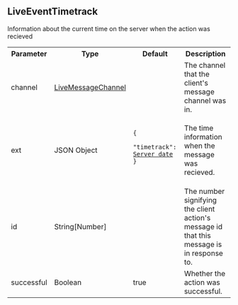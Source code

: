 ## LiveEventTimetrack
Information about the current time on the server when the action was recieved

<table>
  <tr>
    <th>Parameter</th>
    <th>Type</th>
    <th>Default</th>
    <th>Description</th>
  </tr>
  <tr>
    <td>channel</td>
    <td><a href="#/enum/LiveMessageChannel">LiveMessageChannel</a></td>
    <td></td>
    <td>The channel that the client's message channel was in.</td>
  </tr>
  <tr>
    <td>ext</td>
    <td>JSON Object</td>
    <td>
      <pre>
        <code>
<!--   -->{
<!--   -->  "timetrack": <a href="https://en.wikipedia.org/wiki/Unix_time">Server date</a>
<!--   -->}
        </code>
      </pre>
    </td>
    <td>The time information when the message was recieved.</td>
  </tr>
  <tr>
    <td>id</td>
    <td>String[Number]</td>
    <td></td>
    <td>The number signifying the client action's message id that this message is in response to.</td>
  </tr>
  <tr>
    <td>successful</td>
    <td>Boolean</td>
    <td>true</td>
    <td>Whether the action was successful.</td>
  </tr>
</table>
